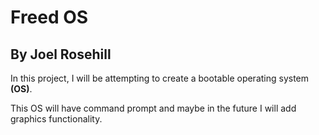 # Freed OS
## By Joel Rosehill
In this project, I will be attempting to create a bootable operating system **(OS)**.

This OS will have command prompt and maybe in the future I will add graphics functionality.